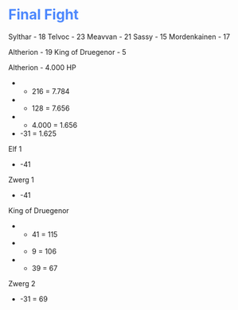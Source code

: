 # <font color = 4d88fd>Final Fight</font>
Sylthar - 18
Telvoc - 23
Meavvan - 21
Sassy - 15
Mordenkainen - 17

Altherion - 19
King of Druegenor - 5


Altherion - 4.000 HP
- - 216 = 7.784
- - 128 = 7.656
- - 4.000 = 1.656
- -31 = 1.625

Elf 1 
- -41

Zwerg 1
- -41

King of Druegenor
- - 41 = 115
- - 9 = 106
- - 39 = 67

Zwerg 2
- -31 = 69